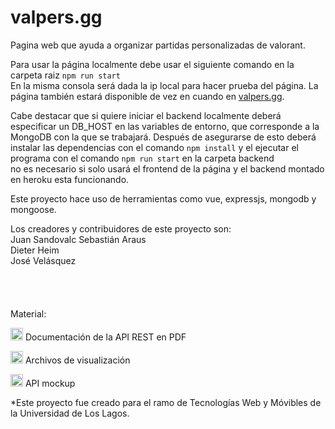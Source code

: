 # valpers.gg 
Pagina web que ayuda a organizar partidas personalizadas de valorant.

Para usar la página localmente debe usar el siguiente comando en la carpeta raiz
`npm run start`<br/>
En la misma consola será dada la ip local para hacer prueba del página.
La página también estará disponible de vez en cuando en [valpers.gg](https://valpers.herokuapp.com/).

Cabe destacar que si quiere iniciar el backend localmente deberá especificar un DB_HOST en las variables de entorno, que corresponde a la MongoDB con la que se trabajará. Después de asegurarse de esto deberá instalar las dependencias con el comando `npm install` y el ejecutar el programa con el comando `npm run start`
en la carpeta backend<br/>
no es necesario si solo usará el frontend de la página y el backend montado en heroku esta funcionando.


Este proyecto hace uso de herramientas como vue, expressjs, mongodb y mongoose.

Los creadores y contribuidores de este proyecto son:<br/>
Juan Sandovalc
Sebastián Araus<br/>
Dieter Heim<br/>
José Velásquez<br/>
<br/><br/><br/><br/>
Material:

<a title="Documentación API REST PDF" href="https://drive.google.com/file/d/1hGLb3Cx-U_Xzidvjl1QBXmiDAtP2pcnk/view?usp=sharing"><img src="http://www.ugelcp.gob.pe/assets/img/iconos/icono-pdf.png" alt="Documentación API REST" width="20" height="20"/></a>   Documentación de la API REST en PDF

<a title="Imagenes, bocetos y mockups visuales" href="https://drive.google.com/drive/folders/1_YqJD4KR7wAOTSrf14zK8uLj_ugnZOCb?usp=sharing"><img src="https://upload.wikimedia.org/wikipedia/commons/thumb/a/a1/Icons8_flat_folder.svg/2048px-Icons8_flat_folder.svg.png" alt="Imagenes, bocetos y mockups visuales" width="20" height="20"/></a>   Archivos de visualización

<a title="Clonar proyecto de mockapi" href="https://mockapi.io/clone/6341d50316ffb7e275d8acd8"><img src="http://todochido.weebly.com/uploads/5/9/6/9/59699625/3878084_orig.png" alt="Clonar proyecto de mockapi" width="20" height="20"/></a>   API mockup

*Este proyecto fue creado para el ramo de Tecnologías Web y Móvibles de la Universidad de Los Lagos.

[1]: https://drive.google.com/file/d/1YfqxyKQ3IlEuOzJiJX93Do5-AzdpdYiG/view?usp=sharing

